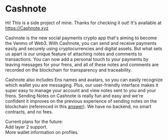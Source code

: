 # Cashnote

Hi! This is a side project of mine. Thanks for checking it out!
It's available at https://Cashnote.xyz

Cashnote is the new social payments crypto app that's aiming to become the Venmo of Web3. With Cashnote, you can send and receive payments easily and securely using cryptocurrencies and digital assets. But what sets us apart is our unique feature of attaching notes and comments to transactions. You can now add a personal touch to your payments by leaving messages for your frens, and all of these notes and comments are recorded on the blockchain for transparency and traceability.

Cashnote also includes Ens names and avatars, so you can easily recognize which wallet you are messaging. Plus, our user-friendly interface makes it super easy to manage your account and view notes sent to you and your frens. Sending Notes on Cashnote is really fun and easy and we're confident it improves on the previous experience of sending notes on the blockchain (referenced in this [answer](https://ethereum.stackexchange.com/a/2469)). We have no backend, no smart contracts, and no fees.

Current plans for the future:    
Add layer 2 support.   
More wallet information on profiles.   
